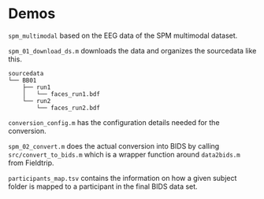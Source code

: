 # Demos

`spm_multimodal` based on the EEG data of the SPM multimodal dataset.

`spm_01_download_ds.m` downloads the data and organizes the sourcedata like
this.

```
sourcedata
└── BB01
    ├── run1
    │   └── faces_run1.bdf
    └── run2
        └── faces_run2.bdf
```

`conversion_config.m` has the configuration details needed for the conversion.

`spm_02_convert.m` does the actual conversion into BIDS by calling
`src/convert_to_bids.m` which is a wrapper function around `data2bids.m` from
Fieldtrip.

`participants_map.tsv` contains the information on how a given subject folder is
mapped to a participant in the final BIDS data set.
